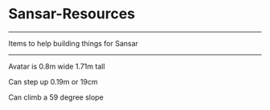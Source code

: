 # Sansar-Resources

----

Items to help building things for Sansar

----

Avatar is 0.8m wide 1.71m tall

Can step up 0.19m or 19cm

Can climb a 59 degree slope
